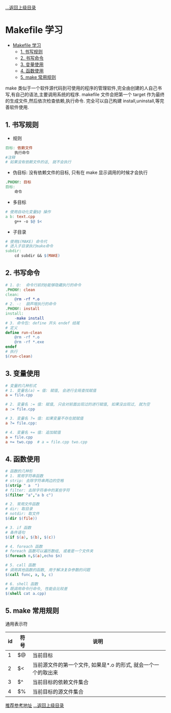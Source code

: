 [...返回上级目录](/)

# Makefile 学习

- [Makefile 学习](#makefile-学习)
  - [1. 书写规则](#1-书写规则)
  - [2. 书写命令](#2-书写命令)
  - [3. 变量使用](#3-变量使用)
  - [4. 函数使用](#4-函数使用)
  - [5. make 常用规则](#5-make-常用规则)

make 类似于一个软件源代码到可使用的程序的管理软件,完全由创建的人自己书写,有自己的语法,主要调用系统的程序.
makefile 文件会把第一个 target 作为最终的生成文件,然后依次检查依赖,执行命令.
完全可以自己构建 install,uninstall,等完善软件使用.

## 1. 书写规则

- 规则

```Makefile
目标: 依赖文件
    执行命令
#注释
# 如果没有依赖文件的话, 就不会执行
```

- 伪目标: 没有依赖文件的目标, 只有在 make 显示调用的时候才会执行

```Makefile
.PHONY: 目标
目标:
    命令
```

- 多目标

```Makefile
# 使用自动化变量$@ 操作
a b: text.cpp
    g++ -o $@ $<
```

- 子目录

```Makefile
# 使用$(MAKE) 命令代
# 进入子目录执行make命令
subdir:
    cd subdir && $(MAKE)
```

## 2. 书写命令

```Makefile
# 1. @:  命令行前的@能够隐藏执行的命令
.PHONY: clean
clean:
    @rm -rf *.o
# 2. -:  葫芦哦执行的命令
.PHONY: install
install:
    -make install
# 3. 命令包: define 开头 endef 结尾
# 定义
define run-clean
    @rm -rf *.o
    @rm -rf *.exe
endef
# 执行
$(run-clean)
```

## 3. 变量使用

```Makefile
# 变量的几种形式
# 1. 变量名(a) = 值: 赋值, 会进行全局查找赋值
a = file.cpp

# 2. 变量名 := 值: 赋值, 只会对前面出现过的进行赋值, 如果没出现过, 就为空
a := file.cpp

# 3. 变量名 ?= 值: 如果变量不存在就赋值
a ?= file.cpp:

# 4. 变量名 += 值: 追加赋值
a = file.cpp
a += two.cpp  # a = file.cpp two.cpp
```

## 4. 函数使用

```Makefile
# 函数的几种形
# 1. 常用字符串函数
# strip: 去除字符串两边的空格
$(strip " a  ")
# filter: 去除字符串中的某些字符
$(filter "a","a b c")

# 2. 常用文件函数
# dir: 取目录
# notdir: 取文件
$(dir $(file))

# 3. if 函数
# 条件语句
$(if $(a), $(b), $(c))

# 4. foreach 函数
# foreach 函数可以遍历数组, 或者是一个文件夹
$(foreach n,$(a),echo $n)

# 5. call 函数
# 调用其他函数的函数, 用于解决复杂参数的问题
$(call func, a, b, c)

# 6. shell 函数
# 既调用命令行命令, 性能会比较差
$(shell cat a.cpp)
```

## 5. make 常用规则

通用表示符

| id  | 符号 | 说明                                                            |
| --- | ---- | --------------------------------------------------------------- |
| 1   | $@   | 当前目标                                                        |
| 2   | $<   | 当前源文件的第一个文件, 如果是\*.o 的形式, 就会一个一个的取出来 |
| 3   | $^   | 当前目标的依赖文件集合                                          |
| 4   | $%   | 当前目标的源文件集合                                            |

[推荐参考地址](https://seisman.github.io/how-to-write-makefile/introduction.html)
[...返回上级目录](../)
